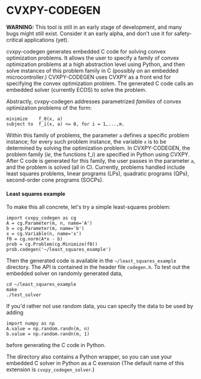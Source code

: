 # CVXPY-CODEGEN

**WARNING:** This tool is still in an early stage of development, and many bugs might still exist.  Consider it an early alpha, and don't use it for safety-critical applications (yet).

cvxpy-codegen generates embedded C code for solving convex optimization problems.  It allows the user to specify a family of convex optimization problems at a high abstraction level using Python, and then solve instances of this problem family in C (possibly on an embedded microcontroller.) CVXPY-CODEGEN uses CVXPY as a front end for specifying the convex optimization problem.  The generated C code calls an embedded solver (currently ECOS) to solve the problem.

Abstractly, cvxpy-codegen addresses parametrized *families* of convex optimization problems of the form:

    minimize    f_0(x, a)
    subject to  f_i(x, a) <= 0, for i = 1,...,m.

Within this family of problems, the parameter `a` defines a specific problem instance; for every such problem instance, the variable `x` is to be determined by solving the optimization problem.  In CVXPY-CODEGEN, the problem family (*ie*, the functions f_i) are specified in Python using CVXPY.  After C code is generated for this family, the user passes in the parameter `a`, and the problem is solved (all in C).  Currently, problems handled include least squares problems, linear programs (LPs), quadratic programs (QPs), second-order cone programs (SOCPs).

#### Least squares example
To make this all concrete, let's try a simple least-squares problem:

    import cvxpy_codegen as cg
    A = cg.Parameter(m, n, name='A')
    b = cg.Parameter(m, name='b')
    x = cg.Variable(n, name='x')
    f0 = cg.norm(A*x - b)
    prob = cg.Problem(cg.Minimize(f0))
    prob.codegen('~/least_squares_example')

Then the generated code is available in the `~/least_squares_example` directory.  The API is contained in the header file `codegen.h`.  To test out the embedded solver on randomly generated data,

    cd ~/least_squares_example
    make
    ./test_solver

If you'd rather not use random data, you can specify the data to be used by adding 

    import numpy as np
    A.value = np.random.randn(m, n)
    b.value = np.random.randn(m, 1)

before generating the C code in Python.

The directory also contains a Python wrapper, so you can use your embedded C solver in Python as a C exension (The default name of this extension is `cvxpy_codegen_solver`.)
